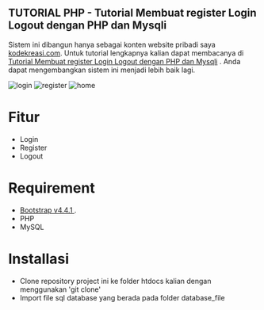 ## TUTORIAL PHP - Tutorial Membuat register Login Logout dengan PHP dan Mysqli 
Sistem ini dibangun hanya sebagai konten website pribadi saya [kodekreasi.com](https://kodekreasi.com/). Untuk tutorial lengkapnya kalian dapat membacanya di [Tutorial Membuat register Login Logout dengan PHP dan Mysqli](https://kodekreasi.com/membuat-register-login-logout-dengan-php-dan-mysqli/) . Anda dapat mengembangkan sistem ini menjadi lebih baik lagi. 



![login](https://user-images.githubusercontent.com/53245455/120097037-47d23600-c0e3-11eb-9a34-ee62ace7e09e.PNG)
![register](https://user-images.githubusercontent.com/53245455/120097084-7b14c500-c0e3-11eb-9866-205ccbdf2e42.PNG)
![home](https://user-images.githubusercontent.com/53245455/120097110-92ec4900-c0e3-11eb-9dd2-e84311145958.PNG)


# Fitur #
- Login
- Register
- Logout

# Requirement #

- [Bootstrap v4.4.1 ](https://getbootstrap.com/).
- PHP
- MySQL

# Installasi #
- Clone repository project ini ke folder htdocs kalian dengan menggunakan 'git clone'
- Import file sql database yang berada pada folder database_file













